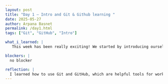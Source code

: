 ```yaml
---
layout: post
title: "Day 1 – Intro and Git & Github learning "
date: 2025-05-27
author: Arpana Basnet
permalink: /day1.html
tags: ["Git", "GitHub", "Intro"]

what_i_learned: |
   This week has been really exciting! We started by introducing ourselves and learning about Git and GitHub — how they work and how we’ll be using them during the internship. I also got more comfortable using Google Docs to collaborate with others. One of the things I’m most proud of is the website I created. With help from the mentors, I built a personal site that includes my own info. It was my first time doing something like this, and it felt great to see it come together. I’m really looking forward to learning more and improving my skills.

blockers: |
  no blocker

reflection: |
  I learned how to use Git and GitHub, which are helpful tools for working on projects. I also practiced using Google Docs for teamwork.
---
```

